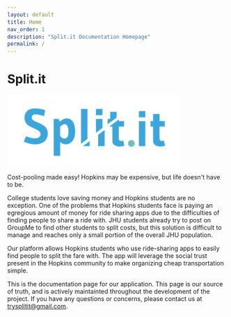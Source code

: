 ```yaml
---
layout: default
title: Home
nav_order: 1
description: "Split.it Documentation Homepage"
permalink: /
---
```


# Split.it

![logo](./docs/assets/logo.png)

Cost-pooling made easy! Hopkins may be expensive, but life doesn't have to be.

College students love saving money and Hopkins students are no exception.  One of the problems that Hopkins students face is paying an egregious amount of money for ride sharing apps due to the difficulties of finding people to share a ride with.  JHU students already try to post on GroupMe to find other students to split costs, but this solution is difficult to manage and reaches only a small portion of the overall JHU population.

Our platform allows Hopkins students who use ride-sharing apps to easily find people to split the fare with. The app will leverage the social trust present in the Hopkins community to make organizing cheap transportation simple.

This is the documentation page for our application. This page is our source of truth, and is actively maintainted throughout the development of the project. If you have any questions or concerns, please contact us at [trysplitit@gmail.com](mailto:trysplitit@gmail.com).